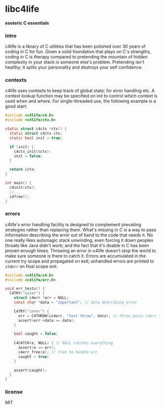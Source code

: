 # libc4life
#### esoteric C essentials

### intro
c4life is a library of C utilities that has been polished over 30 years of coding in C for fun. Given a solid foundation that plays on C's strengths, coding in C is therapy compared to pretending the mountain of hidden complexity in your stack is someone else's problem. Pretending isn't healthy; it splits your personality and destroys your self confidence.

### contexts
c4life uses contexts to keep track of global state; for error handling etc. A context lookup function may be specified on init to control which context is used when and where. For single-threaded use, the following example is a good start:

```C
#include <c4life/c4.h>
#include <c4life/ctx.h>

static struct c4ctx *ctx() {
  static struct c4ctx ctx;
  static bool init = true;

  if (init) {
    c4ctx_init(&ctx);
    init = false;
  }

  return &ctx;
}

int main() {
  c4init(ctx);
  //...
  c4free();
}
```

### errors
c4life's error handling facility is designed to complement prevailing strategies rather than replacing them. What's missing in C is a way to pass information describing the error out of band to the code that needs it. No one really likes automagic stack unwinding, even forcing it down peoples throats like Java didn't work; and the fact that it's doable in C has been proven enough times. Throwing an error in c4life doesn't stop the world to make sure someone is there to catch it. Errors are accumulated in the current try scope and propagated on exit; unhandled errors are printed to ```stderr``` on final scope exit.

```C
#include <c4life/c4.h>
#include <c4life/err.h>

void err_tests() {
  C4TRY("outer") {
    struct c4err *err = NULL;
    const char *data = "important"; // data describing error

    C4TRY("inner") {
      err = C4THROW(&c4err, "test throw", data); // throw basic c4err type
      assert(err->data == data);
    }

    bool caught = false;
    
    C4CATCH(e, NULL) { // NULL catches everything
      assert(e == err);
      c4err_free(e); // free to handle err
      caught = true;
    }

    assert(caught);
  }
}

```

### license
MIT